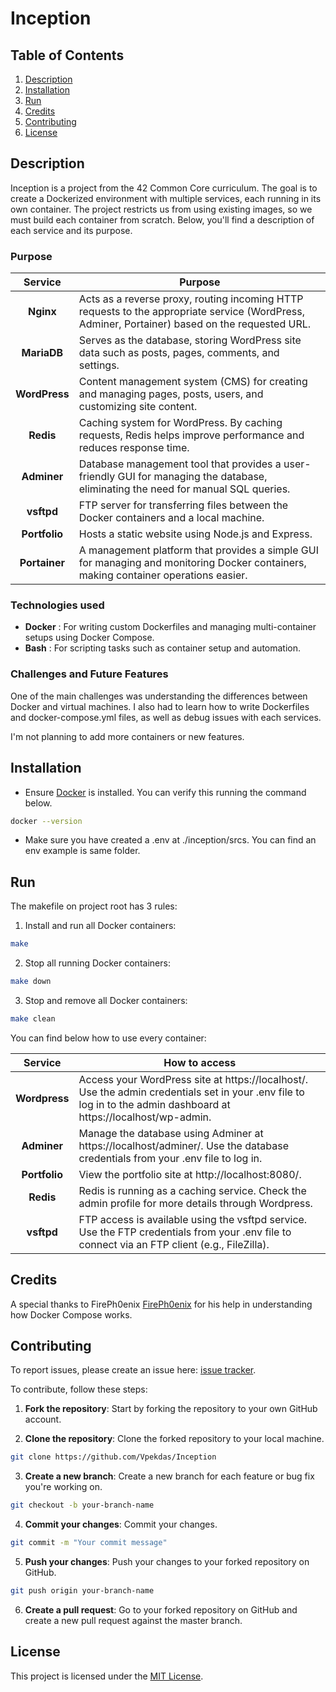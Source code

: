 # Inception

## Table of Contents
1. [Description](#description)
2. [Installation](#installation)
3. [Run](#run)
4. [Credits](#credits)
5. [Contributing](#contributing)
6. [License](#license)

## Description

Inception is a project from the 42 Common Core curriculum. The goal is to create a Dockerized environment with multiple services, each running in its own container. The project restricts us from using existing images, so we must build each container from scratch. Below, you'll find a description of each service and its purpose.

### Purpose

| **Service** | **Purpose** |
|:-------------:|-------------|
| **Nginx**   | Acts as a reverse proxy, routing incoming HTTP requests to the appropriate service (WordPress, Adminer, Portainer) based on the requested URL. |
| **MariaDB** | Serves as the database, storing WordPress site data such as posts, pages, comments, and settings. |
| **WordPress** | Content management system (CMS) for creating and managing pages, posts, users, and customizing site content. |
| **Redis**   | Caching system for WordPress. By caching requests, Redis helps improve performance and reduces response time. |
| **Adminer** | Database management tool that provides a user-friendly GUI for managing the database, eliminating the need for manual SQL queries. |
| **vsftpd**  | FTP server for transferring files between the Docker containers and a local machine. |
| **Portfolio** | Hosts a static website using Node.js and Express. |
| **Portainer** | A management platform that provides a simple GUI for managing and monitoring Docker containers, making container operations easier. |

### Technologies used

- **Docker** : For writing custom Dockerfiles and managing multi-container setups using Docker Compose.  
- **Bash** : For scripting tasks such as container setup and automation.

### Challenges and Future Features

One of the main challenges was understanding the differences between Docker and virtual machines. I also had to learn how to write Dockerfiles and docker-compose.yml files, as well as debug issues with each services.

I'm not planning to add more containers or new features.

## Installation

- Ensure [Docker](https://www.docker.com/) is installed. You can verify this running the command below.
```bash
docker --version
```
- Make sure you have created a .env at ./inception/srcs. You can find an env example is same folder.

## Run

The makefile on project root has 3 rules:

1. Install and run all Docker containers:
```bash
make
```
2. Stop all running Docker containers:
```bash
make down
```
3. Stop and remove all Docker containers:
```bash
make clean
```

You can find below how to use every container:

| **Service** | **How to access** |
|:-------------:|-------------|
| **Wordpress** | Access your WordPress site at https://localhost/. Use the admin credentials set in your .env file to log in to the admin dashboard at https://localhost/wp-admin. |
| **Adminer**   | Manage the database using Adminer at https://localhost/adminer/. Use the database credentials from your .env file to log in. |
| **Portfolio** | View the portfolio site at http://localhost:8080/. |
| **Redis**     | Redis is running as a caching service. Check the admin profile for more details through Wordpress. |
| **vsftpd**    | FTP access is available using the vsftpd service. Use the FTP credentials from your .env file to connect via an FTP client (e.g., FileZilla). |

## Credits

A special thanks to FirePh0enix [FirePh0enix](https://github.com/FirePh0enix) for his help in understanding how Docker Compose works.

## Contributing

To report issues, please create an issue here:  [issue tracker](https://github.com/Vpekdas/inception/issues).

To contribute, follow these steps:

1. **Fork the repository**: Start by forking the repository to your own GitHub account.

2. **Clone the repository**: Clone the forked repository to your local machine.
```bash
git clone https://github.com/Vpekdas/Inception
```

3. **Create a new branch**: Create a new branch for each feature or bug fix you're working on.
```bash
git checkout -b your-branch-name
```

4. **Commit your changes**: Commit your changes.
```bash
git commit -m "Your commit message"
```

5. **Push your changes**: Push your changes to your forked repository on GitHub.
```bash
git push origin your-branch-name
```

6. **Create a pull request**: Go to your forked repository on GitHub and create a new pull request against the master branch.

## License

This project is licensed under the [MIT License](LICENSE).

